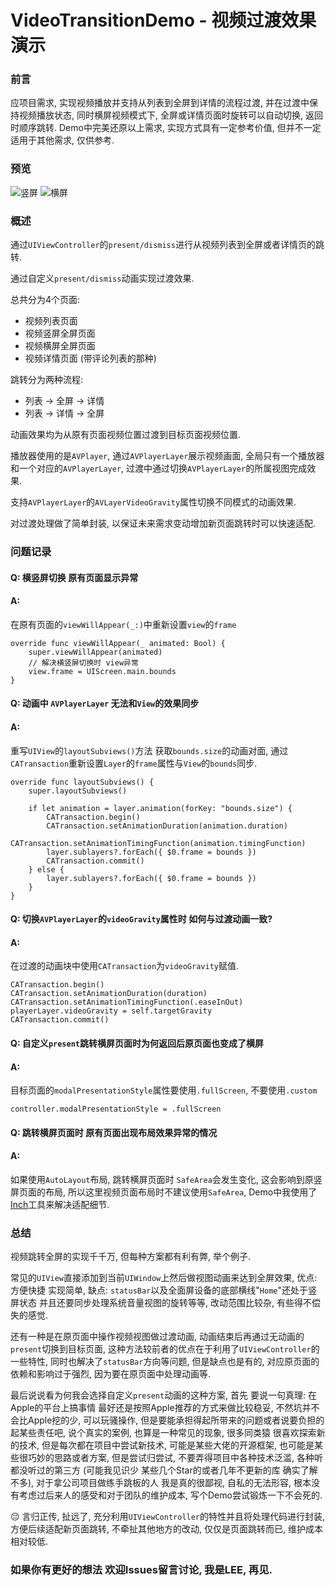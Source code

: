 # VideoTransitionDemo - 视频过渡效果演示


### 前言

应项目需求, 实现视频播放并支持从列表到全屏到详情的流程过渡, 并在过渡中保持视频播放状态, 同时横屏视频模式下, 全屏或详情页面时旋转可以自动切换, 返回时顺序跳转.
Demo中完美还原以上需求, 实现方式具有一定参考价值, 但并不一定适用于其他需求, 仅供参考.

### 预览

![竖屏](https://github.com/lixiang1994/VideoTransitionDemo/blob/master/Resources/demo_v.gif)
![横屏](https://github.com/lixiang1994/VideoTransitionDemo/blob/master/Resources/demo_h.gif)

### 概述

通过`UIViewController`的`present/dismiss`进行从视频列表到全屏或者详情页的跳转.

通过自定义`present/dismiss`动画实现过渡效果.

总共分为4个页面:
- 视频列表页面
- 视频竖屏全屏页面
- 视频横屏全屏页面
- 视频详情页面 (带评论列表的那种)

跳转分为两种流程:
- 列表 -> 全屏 -> 详情
- 列表 -> 详情 -> 全屏

动画效果均为从原有页面视频位置过渡到目标页面视频位置.

播放器使用的是`AVPlayer`, 通过`AVPlayerLayer`展示视频画面, 全局只有一个播放器和一个对应的`AVPlayerLayer`, 过渡中通过切换`AVPlayerLayer`的所属视图完成效果.

支持`AVPlayerLayer`的`AVLayerVideoGravity`属性切换不同模式的动画效果.

对过渡处理做了简单封装, 以保证未来需求变动增加新页面跳转时可以快速适配.

### 问题记录

#### Q: 横竖屏切换 原有页面显示异常
#### A: 

在原有页面的`viewWillAppear(_:)`中重新设置`view`的`frame`
```
override func viewWillAppear(_ animated: Bool) {
    super.viewWillAppear(animated)
    // 解决横竖屏切换时 view异常
    view.frame = UIScreen.main.bounds
}
```

#### Q: 动画中 `AVPlayerLayer` 无法和`View`的效果同步
#### A: 
重写`UIView`的`layoutSubviews()`方法 获取`bounds.size`的动画对面, 通过`CATransaction`重新设置`Layer`的`frame`属性与`View`的`bounds`同步.
```
override func layoutSubviews() {
    super.layoutSubviews()

    if let animation = layer.animation(forKey: "bounds.size") {
        CATransaction.begin()
        CATransaction.setAnimationDuration(animation.duration)
        CATransaction.setAnimationTimingFunction(animation.timingFunction)
        layer.sublayers?.forEach({ $0.frame = bounds })
        CATransaction.commit()
    } else {
        layer.sublayers?.forEach({ $0.frame = bounds })
    }
}
```

#### Q: 切换`AVPlayerLayer`的`videoGravity`属性时 如何与过渡动画一致?
#### A: 
在过渡的动画块中使用`CATransaction`为`videoGravity`赋值.
```
CATransaction.begin()
CATransaction.setAnimationDuration(duration)
CATransaction.setAnimationTimingFunction(.easeInOut)
playerLayer.videoGravity = self.targetGravity
CATransaction.commit()
```

#### Q: 自定义`present`跳转横屏页面时为何返回后原页面也变成了横屏
#### A: 
目标页面的`modalPresentationStyle`属性要使用`.fullScreen`, 不要使用`.custom`
```
controller.modalPresentationStyle = .fullScreen
```

#### Q: 跳转横屏页面时 原有页面出现布局效果异常的情况
#### A: 
如果使用`AutoLayout`布局, 跳转横屏页面时 `SafeArea`会发生变化, 这会影响到原竖屏页面的布局, 所以这里视频页面布局时不建议使用`SafeArea`, Demo中我使用了[Inch](https://github.com/lixiang1994/Inch)工具来解决适配细节.

### 总结

视频跳转全屏的实现千千万, 但每种方案都有利有弊, 举个例子.

常见的`UIView`直接添加到当前`UIWindow`上然后做视图动画来达到全屏效果, 优点: 方便快捷 实现简单, 缺点: `statusBar`以及全面屏设备的底部横线"`Home`"还处于竖屏状态 并且还要同步处理系统音量视图的旋转等等, 改动范围比较杂, 有些得不偿失的感觉.

还有一种是在原页面中操作视频视图做过渡动画, 动画结束后再通过无动画的`present`切换到目标页面, 这种方法较前者的优点在于利用了`UIViewController`的一些特性, 同时也解决了`statusBar`方向等问题, 但是缺点也是有的, 对应原页面的依赖和影响过于强烈, 因为要在原页面中处理动画等.

最后说说看为何我会选择自定义`present`动画的这种方案, 首先 要说一句真理: 在Apple的平台上搞事情 最好还是按照Apple推荐的方式来做比较稳妥, 不然坑并不会比Apple挖的少, 可以玩骚操作, 但是要能承担得起所带来的问题或者说要负担的起某些责任吧, 说个真实的案例, 也算是一种常见的现象, 很多同类猿 很喜欢探索新的技术, 但是每次都在项目中尝试新技术, 可能是某些大佬的开源框架, 也可能是某些很巧妙的思路或者方案, 但是尝试归尝试, 不要弄得项目中各种技术泛滥, 各种听都没听过的第三方 (可能我见识少 某些几个Star的或者几年不更新的库 确实了解不多), 对于拿公司项目做练手跳板的人 我是真的很鄙视, 自私的无法形容, 根本没有考虑过后来人的感受和对于团队的维护成本, 写个Demo尝试锻炼一下不会死的.

😔 言归正传,  扯远了, 充分利用`UIViewController`的特性并且将处理代码进行封装, 方便后续适配新页面跳转, 不牵扯其他地方的改动, 仅仅是页面跳转而已, 维护成本相对较低.


### 如果你有更好的想法 欢迎Issues留言讨论, 我是LEE, 再见.
